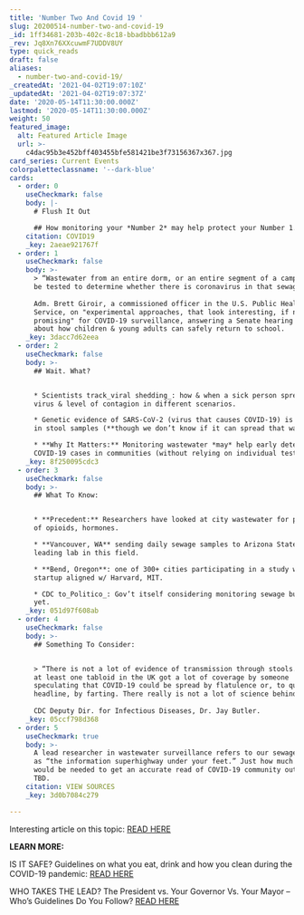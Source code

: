 ```yaml
---
title: 'Number Two And Covid 19 '
slug: 20200514-number-two-and-covid-19
_id: 1ff34681-203b-402c-8c18-bbadbbb612a9
_rev: Jq8Xn76XXcuwmF7UDDV8UY
type: quick_reads
draft: false
aliases:
  - number-two-and-covid-19/
_createdAt: '2021-04-02T19:07:10Z'
_updatedAt: '2021-04-02T19:07:37Z'
date: '2020-05-14T11:30:00.000Z'
lastmod: '2020-05-14T11:30:00.000Z'
weight: 50
featured_image:
  alt: Featured Article Image
  url: >-
    c4dac95b3e452bff403455bfe581421be3f73156367x367.jpg
card_series: Current Events
colorpaletteclassname: '--dark-blue'
cards:
  - order: 0
    useCheckmark: false
    body: |-
      # Flush It Out

      ## How monitoring your *Number 2* may help protect your Number 1.
    citation: COVID19
    _key: 2aeae921767f
  - order: 1
    useCheckmark: false
    body: >-
      > “Wastewater from an entire dorm, or an entire segment of a campus, could
      be tested to determine whether there is coronavirus in that sewage.”  
        
      Adm. Brett Giroir, a commissioned officer in the U.S. Public Health
      Service, on "experimental approaches, that look interesting, if not
      promising" for COVID-19 surveillance, answering a Senate hearing question
      about how children & young adults can safely return to school.
    _key: 3dacc7d62eea
  - order: 2
    useCheckmark: false
    body: >-
      ## Wait. What?


      * Scientists track_viral shedding_: how & when a sick person spreads the
      virus & level of contagion in different scenarios.

      * Genetic evidence of SARS-CoV-2 (virus that causes COVID-19) is present
      in stool samples (**though we don’t know if it can spread that way**).

      * **Why It Matters:** Monitoring wastewater *may* help early detection of
      COVID-19 cases in communities (without relying on individual tests).
    _key: 8f250095cdc3
  - order: 3
    useCheckmark: false
    body: >-
      ## What To Know:


      * **Precedent:** Researchers have looked at city wastewater for presence
      of opioids, hormones.

      * **Vancouver, WA** sending daily sewage samples to Arizona State Univ, a
      leading lab in this field.

      * **Bend, Oregon**: one of 300+ cities participating in a study with a bio
      startup aligned w/ Harvard, MIT.

      * CDC to_Politico_: Gov’t itself considering monitoring sewage but hasn’t
      yet.
    _key: 051d97f608ab
  - order: 4
    useCheckmark: false
    body: >-
      ## Something To Consider:


      > “There is not a lot of evidence of transmission through stools. I know
      at least one tabloid in the UK got a lot of coverage by someone
      speculating that COVID-19 could be spread by flatulence or, to quote the
      headline, by farting. There really is not a lot of science behind that.”  
        
      CDC Deputy Dir. for Infectious Diseases, Dr. Jay Butler.
    _key: 05ccf798d368
  - order: 5
    useCheckmark: true
    body: >-
      A lead researcher in wastewater surveillance refers to our sewage systems
      as “the information superhighway under your feet.” Just how much sewage
      would be needed to get an accurate read of COVID-19 community outbreaks is
      TBD.
    citation: VIEW SOURCES
    _key: 3d0b7084c279

---
```

Interesting article on this topic: [READ HERE](https://www.politico.com/news/2020/05/01/cdc-human-waste-coronavirus-222253)

**LEARN MORE:**

IS IT SAFE? Guidelines on what you eat, drink and how you clean during the COVID-19 pandemic: [READ HERE](https://smarthernews.com/covid-at-home/)

WHO TAKES THE LEAD? The President vs. Your Governor Vs. Your Mayor – Who’s Guidelines Do You Follow? [READ HERE](https://smarthernews.com/covid19-who-can-tell-you-what-to-do/)